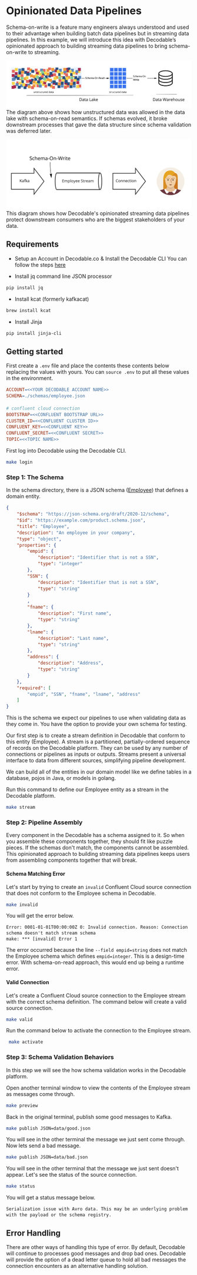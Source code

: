 # Opinionated Data Pipelines
Schema-on-write is a feature many engineers always understood and used to their advantage when building batch data pipelines but in streaming data pipelines. In this example, we will introduce this idea with Decodable’s opinionated approach to building streaming data pipelines to bring schema-on-write to streaming.

![schema on read](images/odp.jpg)
The diagram above shows how unstructured data was allowed in the data lake with schema-on-read semantics. If schemas evolved, it broke downstream processes that gave the data structure since schema validation was deferred later.

![schema on write](images/sow.jpg)
This diagram shows how Decodable's opinionated streaming data pipelines protect downstream consumers who are the biggest stakeholders of your data.


## Requirements
* Setup an Account in Decodable.co & Install the Decodable CLI
You can follow the steps [here](https://docs.decodable.co/docs/setup)

* Install jq command line JSON processor
```bash
pip install jq
```

* Install kcat (formerly kafkacat)
```bash
brew install kcat
```

* Install Jinja
```bash
pip install jinja-cli
```


## Getting started
First create a ``.env`` file and place the contents these contents below replacing the values with yours. You can ``source .env`` to put all these values in the environment.

```Makefile
ACCOUNT=<<YOUR DECODABLE ACCOUNT NAME>>
SCHEMA=./schemas/employee.json

# confluent cloud connection
BOOTSTRAP=<<CONFLUENT BOOTSTRAP URL>>
CLUSTER_ID=<<CONFLUENT CLUSTER ID>>
CONFLUENT_KEY=<<CONFLUENT KEY>>
CONFLUENT_SECRET=<<CONFLUENT SECRET>>
TOPIC=<<TOPIC NAME>>
```

First log into Decodable using the Decodable CLI.

```bash
make login
```

### Step 1: The Schema
In the schema directory, there is a JSON schema ([Employee](schemas/employee.json)) that defines a domain entity. 


```json
{
    "$schema": "https://json-schema.org/draft/2020-12/schema",
    "$id": "https://example.com/product.schema.json",
    "title": "Employee",
    "description": "An employee in your company",
    "type": "object",
    "properties": {
        "empid": {
            "description": "Identifier that is not a SSN",
            "type": "integer"
        },
        "SSN": {
            "description": "Identifier that is not a SSN",
            "type": "string"
        }
        ,
        "fname": {
            "description": "First name",
            "type": "string"
        },
        "lname": {
            "description": "Last name",
            "type": "string"
        },
        "address": {
            "description": "Address",
            "type": "string"
        }
    },
    "required": [
        "empid", "SSN", "fname", "lname", "address"
    ]
}
```

This is the schema we expect our pipelines to use when validating data as they come in. You have the option to provide your own schema for testing.

Our first step is to create a stream definition in Decodable that conform to this entity (Employee). A stream is a partitioned, partially-ordered sequence of records on the Decodable platform. They can be used by any number of connections or pipelines as inputs or outputs. Streams present a universal interface to data from different sources, simplifying pipeline development.

We can build all of the entities in our domain model like we define tables in a database, pojos in Java, or models in golang.

Run this command to define our Employee entity as a stream in the Decodable platform.

```bash
make stream
```

### Step 2: Pipeline Assembly
Every component in the Decodable has a schema assigned to it. So when you assemble these components together, they should fit like puzzle pieces. If the schemas don't match, the components cannot be assembled. This opinionated approach to building streaming data pipelines keeps users from assembling components together that will break.


#### Schema Matching Error
Let's start by trying to create an ``invalid`` Confluent Cloud source connection that does not conform to the Employee schema in Decodable. 

```bash
make invalid
```

You will get the error below.

```
Error: 0001-01-01T00:00:00Z 0: Invalid connection. Reason: Connection schema doesn't match stream schema
make: *** [invalid] Error 1
```

The error occurred because the line ``--field empid=string`` does not match the Employee schema which defines ``empid=integer``. This is a design-time error. With schema-on-read approach, this would end up being a runtime error.

#### Valid Connection
Let's create a Confluent Cloud source connection to the Employee stream with the correct schema definition. The command below will create a valid source connection.

```bash
make valid
```

Run the command below to activate the connection to the Employee stream.

```bash
 make activate
```

### Step 3: Schema Validation Behaviors
In this step we will see the how schema validation works in the Decodable platform.

Open another terminal window to view the contents of the Employee stream as messages come through.

```bash
make preview
```

Back in the original terminal, publish some good messages to Kafka.

```bash
make publish JSON=data/good.json
```

You will see in the other terminal the message we just sent come through. Now lets send a bad message.

```bash
make publish JSON=data/bad.json
```

You will see in the other terminal that the message we just sent doesn't appear. Let's see the status of the source connection.

```bash
make status
```

You will get a status message below.

```
Serialization issue with Avro data. This may be an underlying problem with the payload or the schema registry.
```

## Error Handling
There are other ways of handling this type of error. By default, Decodable will continue to processes good messages and drop bad ones. Decodable will provide the option of a dead letter queue to hold all bad messages the connection encounters as an alternative handling solution.

